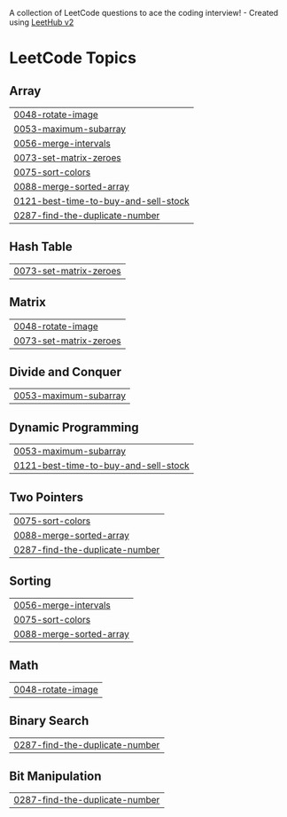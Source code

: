 A collection of LeetCode questions to ace the coding interview! - Created using [LeetHub v2](https://github.com/arunbhardwaj/LeetHub-2.0)
<!---LeetCode Topics Start-->
# LeetCode Topics
## Array
|  |
| ------- |
| [0048-rotate-image](https://github.com/vidushi-vi/LeetCode/tree/master/0048-rotate-image) |
| [0053-maximum-subarray](https://github.com/vidushi-vi/LeetCode/tree/master/0053-maximum-subarray) |
| [0056-merge-intervals](https://github.com/vidushi-vi/LeetCode/tree/master/0056-merge-intervals) |
| [0073-set-matrix-zeroes](https://github.com/vidushi-vi/LeetCode/tree/master/0073-set-matrix-zeroes) |
| [0075-sort-colors](https://github.com/vidushi-vi/LeetCode/tree/master/0075-sort-colors) |
| [0088-merge-sorted-array](https://github.com/vidushi-vi/LeetCode/tree/master/0088-merge-sorted-array) |
| [0121-best-time-to-buy-and-sell-stock](https://github.com/vidushi-vi/LeetCode/tree/master/0121-best-time-to-buy-and-sell-stock) |
| [0287-find-the-duplicate-number](https://github.com/vidushi-vi/LeetCode/tree/master/0287-find-the-duplicate-number) |
## Hash Table
|  |
| ------- |
| [0073-set-matrix-zeroes](https://github.com/vidushi-vi/LeetCode/tree/master/0073-set-matrix-zeroes) |
## Matrix
|  |
| ------- |
| [0048-rotate-image](https://github.com/vidushi-vi/LeetCode/tree/master/0048-rotate-image) |
| [0073-set-matrix-zeroes](https://github.com/vidushi-vi/LeetCode/tree/master/0073-set-matrix-zeroes) |
## Divide and Conquer
|  |
| ------- |
| [0053-maximum-subarray](https://github.com/vidushi-vi/LeetCode/tree/master/0053-maximum-subarray) |
## Dynamic Programming
|  |
| ------- |
| [0053-maximum-subarray](https://github.com/vidushi-vi/LeetCode/tree/master/0053-maximum-subarray) |
| [0121-best-time-to-buy-and-sell-stock](https://github.com/vidushi-vi/LeetCode/tree/master/0121-best-time-to-buy-and-sell-stock) |
## Two Pointers
|  |
| ------- |
| [0075-sort-colors](https://github.com/vidushi-vi/LeetCode/tree/master/0075-sort-colors) |
| [0088-merge-sorted-array](https://github.com/vidushi-vi/LeetCode/tree/master/0088-merge-sorted-array) |
| [0287-find-the-duplicate-number](https://github.com/vidushi-vi/LeetCode/tree/master/0287-find-the-duplicate-number) |
## Sorting
|  |
| ------- |
| [0056-merge-intervals](https://github.com/vidushi-vi/LeetCode/tree/master/0056-merge-intervals) |
| [0075-sort-colors](https://github.com/vidushi-vi/LeetCode/tree/master/0075-sort-colors) |
| [0088-merge-sorted-array](https://github.com/vidushi-vi/LeetCode/tree/master/0088-merge-sorted-array) |
## Math
|  |
| ------- |
| [0048-rotate-image](https://github.com/vidushi-vi/LeetCode/tree/master/0048-rotate-image) |
## Binary Search
|  |
| ------- |
| [0287-find-the-duplicate-number](https://github.com/vidushi-vi/LeetCode/tree/master/0287-find-the-duplicate-number) |
## Bit Manipulation
|  |
| ------- |
| [0287-find-the-duplicate-number](https://github.com/vidushi-vi/LeetCode/tree/master/0287-find-the-duplicate-number) |
<!---LeetCode Topics End-->
